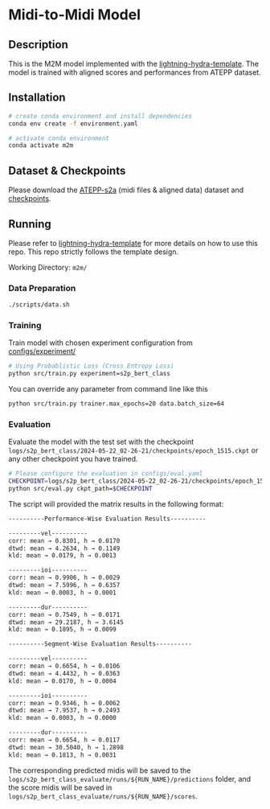 # Midi-to-Midi Model

<!-- <a href="https://pytorch.org/get-started/locally/"><img alt="PyTorch" src="https://img.shields.io/badge/PyTorch-ee4c2c?logo=pytorch&logoColor=white"></a>
<a href="https://pytorchlightning.ai/"><img alt="Lightning" src="https://img.shields.io/badge/-Lightning-792ee5?logo=pytorchlightning&logoColor=white"></a>
<a href="https://hydra.cc/"><img alt="Config: Hydra" src="https://img.shields.io/badge/Config-Hydra-89b8cd"></a>
<a href="https://github.com/tangjjbetsy/RHEPP-Transformer-S2P"><img alt="Template" src="https://img.shields.io/badge/-RHEPP--Transformer--S2P-017F2F?style=flat&logo=github&labelColor=gray"></a><br>

</div> -->

## Description
This is the M2M model implemented with the [lightning-hydra-template](https://github.com/ashleve/lightning-hydra-template). The model is trained with aligned scores and performances from ATEPP dataset.

## Installation

```bash
# create conda environment and install dependencies
conda env create -f environment.yaml

# activate conda environment
conda activate m2m
```

## Dataset & Checkpoints
Please download the [ATEPP-s2a](https://zenodo.org/records/15524693/files/ATEPP-s2a.zip) (midi files & aligned data) dataset and [checkpoints](https://zenodo.org/records/15524693/files/m2m.zip).

## Running
Please refer to [lightning-hydra-template](https://github.com/ashleve/lightning-hydra-template) for more details on how to use this repo. This repo strictly follows the template design.

Working Directory: `m2m/`

### Data Preparation
```bash
./scripts/data.sh
```

### Training
Train model with chosen experiment configuration from [configs/experiment/](configs/experiment/)
```bash
# Using Probablistic Loss (Cross Entropy Loss)
python src/train.py experiment=s2p_bert_class
```
You can override any parameter from command line like this

```bash
python src/train.py trainer.max_epochs=20 data.batch_size=64
```

### Evaluation

Evaluate the model with the test set with the checkpoint `logs/s2p_bert_class/2024-05-22_02-26-21/checkpoints/epoch_1515.ckpt` or any other checkpoint you have trained.

```bash
# Please configure the evaluation in configs/eval.yaml
CHECKPOINT=logs/s2p_bert_class/2024-05-22_02-26-21/checkpoints/epoch_1515.ckpt
python src/eval.py ckpt_path=$CHECKPOINT
```

The script will provided the matrix results in the following format:
```bash
----------Performance-Wise Evaluation Results----------

---------vel----------
corr: mean → 0.8301, h → 0.0170
dtwd: mean → 4.2634, h → 0.1149
kld: mean → 0.0179, h → 0.0013

---------ioi----------
corr: mean → 0.9906, h → 0.0029
dtwd: mean → 7.5996, h → 0.6357
kld: mean → 0.0003, h → 0.0001

---------dur----------
corr: mean → 0.7549, h → 0.0171
dtwd: mean → 29.2187, h → 3.6145
kld: mean → 0.1895, h → 0.0099

----------Segment-Wise Evaluation Results----------

---------vel----------
corr: mean → 0.6654, h → 0.0106
dtwd: mean → 4.4432, h → 0.0363
kld: mean → 0.0170, h → 0.0004

---------ioi----------
corr: mean → 0.9346, h → 0.0062
dtwd: mean → 7.9537, h → 0.2493
kld: mean → 0.0003, h → 0.0000

---------dur----------
corr: mean → 0.6654, h → 0.0117
dtwd: mean → 30.5040, h → 1.2898
kld: mean → 0.1813, h → 0.0031
```

The corresponding predicted midis will be saved to the `logs/s2p_bert_class_evaluate/runs/${RUN_NAME}/predictions` folder, and the score midis will be saved in `logs/s2p_bert_class_evaluate/runs/${RUN_NAME}/scores`.